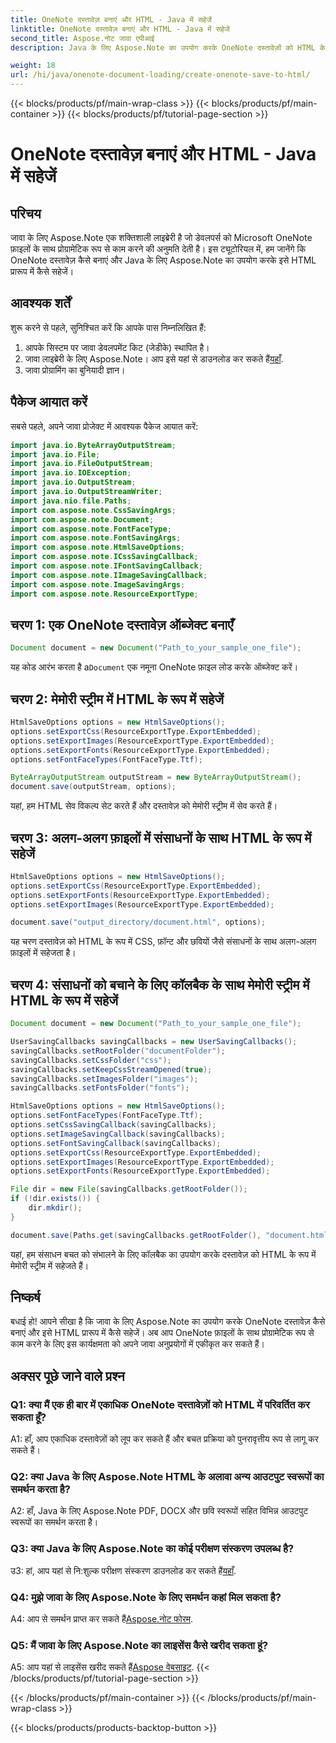 ```yaml
---
title: OneNote दस्तावेज़ बनाएं और HTML - Java में सहेजें
linktitle: OneNote दस्तावेज़ बनाएं और HTML - Java में सहेजें
second_title: Aspose.नोट जावा एपीआई
description: Java के लिए Aspose.Note का उपयोग करके OneNote दस्तावेज़ों को HTML के रूप में बनाना और सहेजना सीखें। प्रोग्रामेटिक OneNote फ़ाइल प्रबंधन के लिए जावा अनुप्रयोगों में एकीकृत करें।

weight: 18
url: /hi/java/onenote-document-loading/create-onenote-save-to-html/
---
```


{{< blocks/products/pf/main-wrap-class >}}
{{< blocks/products/pf/main-container >}}
{{< blocks/products/pf/tutorial-page-section >}}

# OneNote दस्तावेज़ बनाएं और HTML - Java में सहेजें

## परिचय

जावा के लिए Aspose.Note एक शक्तिशाली लाइब्रेरी है जो डेवलपर्स को Microsoft OneNote फ़ाइलों के साथ प्रोग्रामेटिक रूप से काम करने की अनुमति देती है। इस ट्यूटोरियल में, हम जानेंगे कि OneNote दस्तावेज़ कैसे बनाएं और Java के लिए Aspose.Note का उपयोग करके इसे HTML प्रारूप में कैसे सहेजें।

## आवश्यक शर्तें

शुरू करने से पहले, सुनिश्चित करें कि आपके पास निम्नलिखित हैं:

1. आपके सिस्टम पर जावा डेवलपमेंट किट (जेडीके) स्थापित है।
2.  जावा लाइब्रेरी के लिए Aspose.Note। आप इसे यहां से डाउनलोड कर सकते हैं[यहाँ](https://releases.aspose.com/note/java/).
3. जावा प्रोग्रामिंग का बुनियादी ज्ञान।

## पैकेज आयात करें

सबसे पहले, अपने जावा प्रोजेक्ट में आवश्यक पैकेज आयात करें:

```java
import java.io.ByteArrayOutputStream;
import java.io.File;
import java.io.FileOutputStream;
import java.io.IOException;
import java.io.OutputStream;
import java.io.OutputStreamWriter;
import java.nio.file.Paths;
import com.aspose.note.CssSavingArgs;
import com.aspose.note.Document;
import com.aspose.note.FontFaceType;
import com.aspose.note.FontSavingArgs;
import com.aspose.note.HtmlSaveOptions;
import com.aspose.note.ICssSavingCallback;
import com.aspose.note.IFontSavingCallback;
import com.aspose.note.IImageSavingCallback;
import com.aspose.note.ImageSavingArgs;
import com.aspose.note.ResourceExportType;
```

## चरण 1: एक OneNote दस्तावेज़ ऑब्जेक्ट बनाएँ

```java
Document document = new Document("Path_to_your_sample_one_file");
```

 यह कोड आरंभ करता है a`Document` एक नमूना OneNote फ़ाइल लोड करके ऑब्जेक्ट करें।

## चरण 2: मेमोरी स्ट्रीम में HTML के रूप में सहेजें

```java
HtmlSaveOptions options = new HtmlSaveOptions();
options.setExportCss(ResourceExportType.ExportEmbedded);
options.setExportImages(ResourceExportType.ExportEmbedded);
options.setExportFonts(ResourceExportType.ExportEmbedded);
options.setFontFaceTypes(FontFaceType.Ttf);

ByteArrayOutputStream outputStream = new ByteArrayOutputStream();
document.save(outputStream, options);
```

यहां, हम HTML सेव विकल्प सेट करते हैं और दस्तावेज़ को मेमोरी स्ट्रीम में सेव करते हैं।

## चरण 3: अलग-अलग फ़ाइलों में संसाधनों के साथ HTML के रूप में सहेजें

```java
HtmlSaveOptions options = new HtmlSaveOptions();
options.setExportCss(ResourceExportType.ExportEmbedded);
options.setExportFonts(ResourceExportType.ExportEmbedded);
options.setExportImages(ResourceExportType.ExportEmbedded);

document.save("output_directory/document.html", options);
```

यह चरण दस्तावेज़ को HTML के रूप में CSS, फ़ॉन्ट और छवियों जैसे संसाधनों के साथ अलग-अलग फ़ाइलों में सहेजता है।

## चरण 4: संसाधनों को बचाने के लिए कॉलबैक के साथ मेमोरी स्ट्रीम में HTML के रूप में सहेजें

```java
Document document = new Document("Path_to_your_sample_one_file");

UserSavingCallbacks savingCallbacks = new UserSavingCallbacks();
savingCallbacks.setRootFolder("documentFolder");
savingCallbacks.setCssFolder("css");
savingCallbacks.setKeepCssStreamOpened(true);
savingCallbacks.setImagesFolder("images");
savingCallbacks.setFontsFolder("fonts");

HtmlSaveOptions options = new HtmlSaveOptions();
options.setFontFaceTypes(FontFaceType.Ttf);
options.setCssSavingCallback(savingCallbacks);
options.setImageSavingCallback(savingCallbacks);
options.setFontSavingCallback(savingCallbacks);
options.setExportCss(ResourceExportType.ExportEmbedded);
options.setExportImages(ResourceExportType.ExportEmbedded);
options.setExportFonts(ResourceExportType.ExportEmbedded);

File dir = new File(savingCallbacks.getRootFolder());
if (!dir.exists()) {
    dir.mkdir();
}

document.save(Paths.get(savingCallbacks.getRootFolder(), "document.html").toString(), options);
```

यहां, हम संसाधन बचत को संभालने के लिए कॉलबैक का उपयोग करके दस्तावेज़ को HTML के रूप में मेमोरी स्ट्रीम में सहेजते हैं।

## निष्कर्ष

बधाई हो! आपने सीखा है कि जावा के लिए Aspose.Note का उपयोग करके OneNote दस्तावेज़ कैसे बनाएं और इसे HTML प्रारूप में कैसे सहेजें। अब आप OneNote फ़ाइलों के साथ प्रोग्रामेटिक रूप से काम करने के लिए इस कार्यक्षमता को अपने जावा अनुप्रयोगों में एकीकृत कर सकते हैं।

## अक्सर पूछे जाने वाले प्रश्न

### Q1: क्या मैं एक ही बार में एकाधिक OneNote दस्तावेज़ों को HTML में परिवर्तित कर सकता हूँ?

A1: हाँ, आप एकाधिक दस्तावेज़ों को लूप कर सकते हैं और बचत प्रक्रिया को पुनरावृत्तीय रूप से लागू कर सकते हैं।

### Q2: क्या Java के लिए Aspose.Note HTML के अलावा अन्य आउटपुट स्वरूपों का समर्थन करता है?

A2: हाँ, Java के लिए Aspose.Note PDF, DOCX और छवि स्वरूपों सहित विभिन्न आउटपुट स्वरूपों का समर्थन करता है।

### Q3: क्या Java के लिए Aspose.Note का कोई परीक्षण संस्करण उपलब्ध है?

उ3: हां, आप यहां से नि:शुल्क परीक्षण संस्करण डाउनलोड कर सकते हैं[यहाँ](https://releases.aspose.com/).

### Q4: मुझे जावा के लिए Aspose.Note के लिए समर्थन कहां मिल सकता है?

 A4: आप से समर्थन प्राप्त कर सकते हैं[Aspose.नोट फोरम](https://forum.aspose.com/c/note/28).

### Q5: मैं जावा के लिए Aspose.Note का लाइसेंस कैसे खरीद सकता हूं?

 A5: आप यहां से लाइसेंस खरीद सकते हैं[Aspose वेबसाइट](https://purchase.aspose.com/buy).
{{< /blocks/products/pf/tutorial-page-section >}}

{{< /blocks/products/pf/main-container >}}
{{< /blocks/products/pf/main-wrap-class >}}

{{< blocks/products/products-backtop-button >}}
